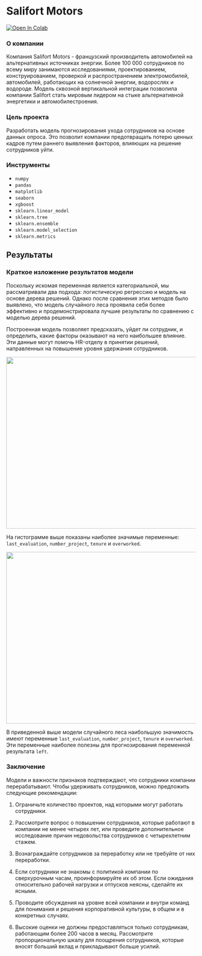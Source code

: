 # **Salifort Motors**
<a target="_blank" href="https://colab.research.google.com/github/VsevolodMus/Coursera/blob/main/Google%20Advanced%20Data%20Analytics/%D0%98%D0%B7%D1%83%D1%87%D0%B5%D0%BD%D0%B8%D0%B5%20%D0%BE%D0%BF%D1%80%D0%BE%D1%81%D0%BE%D0%B2%20%D1%81%D1%80%D0%B5%D0%B4%D0%B8%20%D1%81%D0%BE%D1%82%D1%80%D1%83%D0%B4%D0%BD%D0%B8%D0%BA%D0%BE%D0%B2%20%D1%81%20%D1%86%D0%B5%D0%BB%D1%8C%D1%8E%20%D0%BF%D1%80%D0%B5%D0%B4%D0%BE%D1%82%D0%B2%D1%80%D0%B0%D1%89%D0%B5%D0%BD%D0%B8%D1%8F%20%D0%B8%D1%85%20%D1%83%D0%B2%D0%BE%D0%BB%D1%8C%D0%BD%D0%B5%D0%BD%D0%B8%D1%8F/Salifort_Motors.ipynb">
  <img src="https://colab.research.google.com/assets/colab-badge.svg" alt="Open In Colab"/>
</a>

### О компании

Компания Salifort Motors - французский производитель автомобилей на альтернативных источниках энергии. Более 100 000 сотрудников по всему миру занимаются исследованиями, проектированием, конструированием, проверкой и распространением электромобилей, автомобилей, работающих на солнечной энергии, водорослях и водороде. Модель сквозной вертикальной интеграции позволила компании Salifort стать мировым лидером на стыке альтернативной энергетики и автомобилестроения.

### Цель проекта

Разработать модель прогнозирования ухода сотрудников на основе данных опроса. Это позволит компании предотвращать потерю ценных кадров путем раннего выявления факторов, влияющих на решение сотрудников уйти.

### Инструменты
- `numpy`
- `pandas`
- `matplotlib`
- `seaborn`
- `xgboost`
- `sklearn.linear_model`
- `sklearn.tree`
- `sklearn.ensemble`
- `sklearn.model_selection`
- `sklearn.metrics`

## Результаты
### Краткое изложение результатов модели

Поскольку искомая переменная является категориальной, мы рассматривали два подхода: логистическую регрессию и модель на основе дерева решений. Однако после сравнения этих методов было выявлено, что модель случайного леса проявила себя более эффективно и продемонстрировала лучшие результаты по сравнению с моделью дерева решений.


Построенная модель позволяет предсказать, уйдет ли сотрудник, и определить, какие факторы оказывают на него наибольшее влияние. Эти данные могут помочь HR-отделу в принятии решений, направленных на повышение уровня удержания сотрудников.

<p align="center">
  <img width="733" height="455" src="https://github.com/VsevolodMus/Coursera/assets/138299372/0dd31608-bed7-48da-b5fb-968d2e941f5e">
</p>

На гистограмме выше показаны наиболее значимые переменные: `last_evaluation`, `number_project`, `tenure` и `overworked`.

<p align="center">
  <img width="718" height="455" src="https://github.com/VsevolodMus/Coursera/assets/138299372/68b2d127-6e2b-4871-a390-cdd0130f9f83">
</p>

В приведенной выше модели случайного леса наибольшую значимость имеют переменные `last_evaluation`, `number_project`, `tenure` и `overworked`. Эти переменные наиболее полезны для прогнозирования переменной результата `left`.


### Заключение

Модели и важности признаков подтверждают, что сотрудники компании перерабатывают. Чтобы удерживать сотрудников, можно предложить следующие рекомендации:

  1. Ограничьте количество проектов, над которыми могут работать сотрудники.

2. Рассмотрите вопрос о повышении сотрудников, которые работают в компании не менее четырех лет, или проведите дополнительное исследование причин недовольства сотрудников с четырехлетним стажем.

3. Вознаграждайте сотрудников за переработку или не требуйте от них переработки.

4. Если сотрудники не знакомы с политикой компании по сверхурочным часам, проинформируйте их об этом. Если ожидания относительно рабочей нагрузки и отпусков неясны, сделайте их ясными.

5. Проводите обсуждения на уровне всей компании и внутри команд для понимания и решения корпоративной культуры, в общем и в конкретных случаях.

6. Высокие оценки не должны предоставляться только сотрудникам, работающим более 200 часов в месяц. Рассмотрите пропорциональную шкалу для поощрения сотрудников, которые вносят больший вклад и прикладывают больше усилий.
